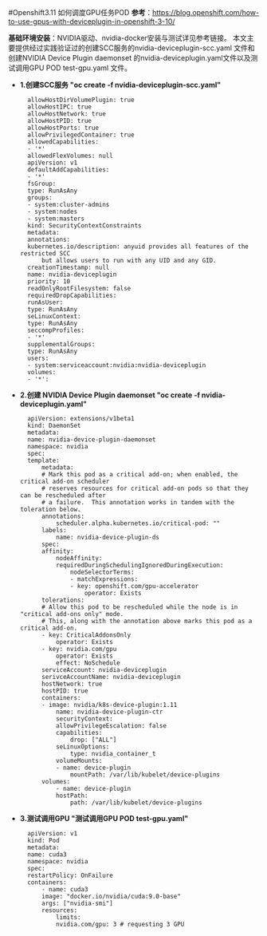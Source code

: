 #Openshift3.11 如何调度GPU任务POD
**参考**：https://blog.openshift.com/how-to-use-gpus-with-deviceplugin-in-openshift-3-10/

**基础环境安装**：NVIDIA驱动、nvidia-docker安装与测试详见参考链接。
本文主要提供经过实践验证过的创建SCC服务的nvidia-deviceplugin-scc.yaml 文件和 创建NVIDIA Device Plugin daemonset  的nvidia-deviceplugin.yaml文件以及测试调用GPU POD test-gpu.yaml 文件。

- **1.创建SCC服务 "oc create -f nvidia-deviceplugin-scc.yaml"**

        allowHostDirVolumePlugin: true
        allowHostIPC: true
        allowHostNetwork: true
        allowHostPID: true
        allowHostPorts: true
        allowPrivilegedContainer: true
        allowedCapabilities:
        - '*'
        allowedFlexVolumes: null
        apiVersion: v1
        defaultAddCapabilities:
        - '*'
        fsGroup:
        type: RunAsAny
        groups:
        - system:cluster-admins
        - system:nodes
        - system:masters
        kind: SecurityContextConstraints
        metadata:
        annotations:
        kubernetes.io/description: anyuid provides all features of the restricted SCC
            but allows users to run with any UID and any GID.
        creationTimestamp: null
        name: nvidia-deviceplugin
        priority: 10
        readOnlyRootFilesystem: false
        requiredDropCapabilities:
        runAsUser:
        type: RunAsAny
        seLinuxContext:
        type: RunAsAny
        seccompProfiles:
        - '*'
        supplementalGroups:
        type: RunAsAny
        users:
        - system:serviceaccount:nvidia:nvidia-deviceplugin
        volumes:
        - '*':

- **2.创建 NVIDIA Device Plugin daemonset  "oc create -f nvidia-deviceplugin.yaml"**


        apiVersion: extensions/v1beta1
        kind: DaemonSet
        metadata:
        name: nvidia-device-plugin-daemonset
        namespace: nvidia
        spec:
        template:
            metadata:
            # Mark this pod as a critical add-on; when enabled, the critical add-on scheduler
            # reserves resources for critical add-on pods so that they can be rescheduled after
            # a failure.  This annotation works in tandem with the toleration below.
            annotations:
                scheduler.alpha.kubernetes.io/critical-pod: ""
            labels:
                name: nvidia-device-plugin-ds
            spec:
            affinity:
                nodeAffinity:
                requiredDuringSchedulingIgnoredDuringExecution:
                    nodeSelectorTerms:
                    - matchExpressions:
                    - key: openshift.com/gpu-accelerator
                        operator: Exists
            tolerations:
            # Allow this pod to be rescheduled while the node is in "critical add-ons only" mode.
            # This, along with the annotation above marks this pod as a critical add-on.
            - key: CriticalAddonsOnly
                operator: Exists
            - key: nvidia.com/gpu
                operator: Exists
                effect: NoSchedule
            serviceAccount: nvidia-deviceplugin
            serivceAccountName: nvidia-deviceplugin
            hostNetwork: true
            hostPID: true
            containers:
            - image: nvidia/k8s-device-plugin:1.11
                name: nvidia-device-plugin-ctr
                securityContext:
                allowPrivilegeEscalation: false
                capabilities:
                    drop: ["ALL"]
                seLinuxOptions:
                    type: nvidia_container_t
                volumeMounts:
                - name: device-plugin
                    mountPath: /var/lib/kubelet/device-plugins
            volumes:
                - name: device-plugin
                hostPath:
                    path: /var/lib/kubelet/device-plugins

- **3.测试调用GPU "测试调用GPU POD test-gpu.yaml"**

 
        apiVersion: v1
        kind: Pod
        metadata:
        name: cuda3
        namespace: nvidia
        spec:
        restartPolicy: OnFailure
        containers:
            - name: cuda3
            image: "docker.io/nvidia/cuda:9.0-base"
            args: ["nvidia-smi"]
            resources:
                limits:
                nvidia.com/gpu: 3 # requesting 3 GPU